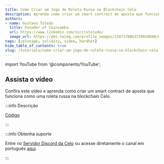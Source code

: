 ```yaml
---
title: Como Criar um Jogo de Roleta Russa na Blockchain Celo
description: Aprenda como criar um smart contract de aposta que funciona como uma roleta russa na blockchain Celo
authors:
- name: Gustavo Toledo
  title: Founder of Coinsamba
  url: https://www.linkedin.com/in/itxtoledo/
  image_url: https://pbs.twimg.com/profile_images/1347170863720919040/QMlr-GWc_400x400.jpg
tags: [celosage, solidity, video, hardhat]
hide_table_of_contents: true
slug: /tutorials/como-criar-um-jogo-de-roleta-russa-na-blockchain-celo
---
```


import YouTube from '@components/YouTube';

## Assista o vídeo

Confira este vídeo e aprenda como criar um smart contract de aposta que funciona como uma roleta russa na blockchain Celo.

<YouTube videoId="ULPn1sNzaXg"/>

:::info Descrição

[Código](https://github.com/itxtoledo/russian-roulette-solidity)

:::

:::info Obtenha suporte

Entre no [Servidor Discord da Celo](https://chat.celo.org/) ou acesse diretamente o canal em português
[aqui](https://discord.com/channels/600834479145353243/956679819406491708).

:::